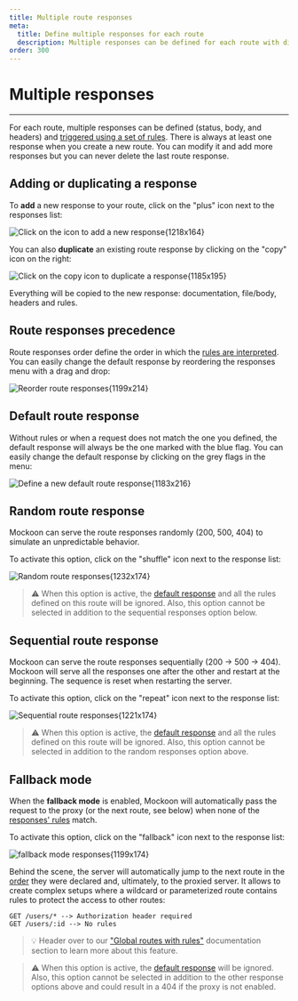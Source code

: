 ```yaml
---
title: Multiple route responses
meta:
  title: Define multiple responses for each route
  description: Multiple responses can be defined for each route with different body, headers and status. Learn how to create them and randomize them.
order: 300
---
```


# Multiple responses

---

For each route, multiple responses can be defined (status, body, and headers) and [triggered using a set of rules](docs:route-responses/dynamic-rules). There is always at least one response when you create a new route. You can modify it and add more responses but you can never delete the last route response.

## Adding or duplicating a response

To **add** a new response to your route, click on the "plus" icon next to the responses list:

![Click on the icon to add a new response{1218x164}](docs-img:add-route-response.png)

You can also **duplicate** an existing route response by clicking on the "copy" icon on the right:

![Click on the copy icon to duplicate a response{1185x195}](docs-img:duplicate-route-response.png)

Everything will be copied to the new response: documentation, file/body, headers and rules.

## Route responses precedence

Route responses order define the order in which the [rules are interpreted](docs:route-responses/dynamic-rules). You can easily change the default response by reordering the responses menu with a drag and drop:

![Reorder route responses{1199x214}](docs-img:reorder-responses.png)

## Default route response

Without rules or when a request does not match the one you defined, the default response will always be the one marked with the blue flag. You can easily change the default response by clicking on the grey flags in the menu:

![Define a new default route response{1183x216}](docs-img:change-route-responses-default.png)

## Random route response

Mockoon can serve the route responses randomly (200, 500, 404) to simulate an unpredictable behavior.

To activate this option, click on the "shuffle" icon next to the response list:

![Random route responses{1232x174}](docs-img:random-route-responses.png)

> ⚠️ When this option is active, the [default response](#default-route-response) and all the rules defined on this route will be ignored. Also, this option cannot be selected in addition to the sequential responses option below.

## Sequential route response

Mockoon can serve the route responses sequentially (200 → 500 → 404). Mockoon will serve all the responses one after the other and restart at the beginning. The sequence is reset when restarting the server.

To activate this option, click on the "repeat" icon next to the response list:

![Sequential route responses{1221x174}](docs-img:sequential-route-responses.png)

> ⚠️ When this option is active, the [default response](#default-route-response) and all the rules defined on this route will be ignored. Also, this option cannot be selected in addition to the random responses option above.

## Fallback mode

When the **fallback mode** is enabled, Mockoon will automatically pass the request to the proxy (or the next route, see below) when none of the [responses' rules](docs:route-responses/dynamic-rules) match.

To activate this option, click on the "fallback" icon next to the response list:

![fallback mode responses{1199x174}](docs-img:fallback-mode-responses.png)

Behind the scene, the server will automatically jump to the next route in the [order](docs:api-endpoints/routing#routes-order) they were declared and, ultimately, to the proxied server. It allows to create complex setups where a wildcard or parameterized route contains rules to protect the access to other routes:

```
GET /users/* --> Authorization header required
GET /users/:id --> No rules
```

> 💡 Header over to our ["Global routes with rules"](docs:route-responses/global-routes-with-rules) documentation section to learn more about this feature.

> ⚠️ When this option is active, the [default response](#default-route-response) will be ignored. Also, this option cannot be selected in addition to the other response options above and could result in a 404 if the proxy is not enabled.
